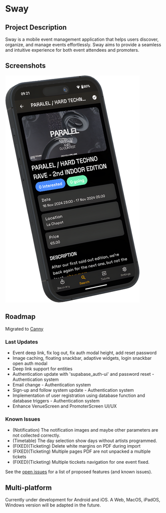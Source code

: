 # Sway

## Project Description

Sway is a mobile event management application that helps users discover,
organize, and manage events effortlessly. Sway aims to provide a seamless and
intuitive experience for both event attendees and promoters.

## Screenshots

![Event Details screenshot of Paralel 2nd edition](assets/images/screenshots/event.png)

## Roadmap

Migrated to [Canny](https://swayapp.canny.io/)

### Last Updates

- Event deep link, fix log out, fix auth modal height, add reset password
- Image caching, floating snackbar, adaptive widgets, login snackbar open auth
  modal
- Deep link support for entities
- Authentication update with 'supabase_auth-ui' and password reset -
  Authentication system
- Email change - Authentication system
- Sign-up and follow system update - Authentication system
- Implementation of user registration using database function and database
  triggers - Authentication system
- Enhance VenueScreen and PromoterScreen UI/UX

### Known Issues

- (Notification) The notification images and maybe other parameters are not
  collected correctly.
- (Timetable) The day selection show days without artists programmed.
- (FIXED)(Ticketing) Delete white margins on PDF during import
- (FIXED)(Ticketing) Multiple pages PDF are not unpacked a multiple tickets
- (FIXED)(Ticketing) Multiple ticckets navigation for one event fixed.

See the [open issues](https://github.com/SwayLtd/Sway-App/issues) for a list of
proposed features (and known issues).

## Multi-platform

Currently under development for Android and iOS. A Web, MacOS, iPadOS, Windows
version will be adapted in the future.
